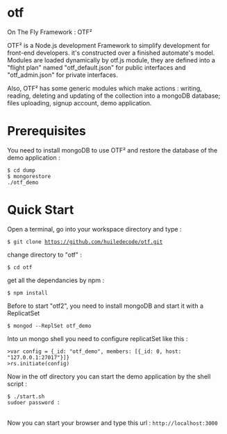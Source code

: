 # otf
On The Fly Framework : OTF²

OTF² is a Node.js development Framework to simplify development for front-end developers.  it's constructed over a finished automate's model. Modules are loaded dynamically by otf.js module, they are defined into a "flight plan" named "otf_default.json" for public interfaces and "otf_admin.json" for private interfaces.

Also, OTF² has some generic modules which make actions :  writing, reading, deleting and updating of the  collection into a mongoDB database; files uploading, signup account, demo application.

# Prerequisites

You need to install mongoDB to use OTF² and restore the database of the demo application :

<code>$ cd dump</code><br />
<code>$ mongorestore ./otf_demo</code>

# Quick Start

Open a terminal, go into your workspace directory and type :

<code>$ git clone https://github.com/huiledecode/otf.git</code>

change directory to "otf" :

<code>$ cd otf</code>

get all the dependancies by npm :

<code>$ npm install</code>

Before to start "otf2", you need to install mongoDB and start it with a ReplicatSet

<code>$ mongod --ReplSet otf_demo</code>

Into un mongo shell you need to configure replicatSet like this :

<code>>var config = {_id: "otf_demo", members: [{_id: 0, host: "127.0.0.1:27017"}]}</code><br/>
<code>>rs.initiate(config)</code>

Now in the otf directory you can start the demo application by the shell script :

<code>$ ./start.sh</code><br/>
<code>sudoer password : </code><br/>

Now you can start your browser and type this url : 
<code>http://localhost:3000</code>
